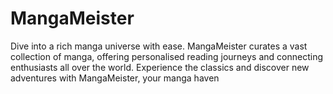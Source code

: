 # MangaMeister
Dive into a rich manga universe with ease. MangaMeister curates a vast collection of manga, offering personalised reading journeys and connecting enthusiasts all over the world. Experience the classics and discover new adventures with MangaMeister, your manga haven
